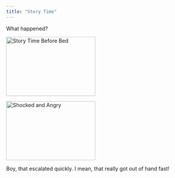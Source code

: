 ```yaml
---
title: "Story Time"
---
```

<p>What happened?</p>
<p><a href="https://www.flickr.com/photos/lemon/4853779884/" class="tt-flickr tt-flickr-Small" title="Story Time Before Bed"><img class="aligncenter" src="https://farm5.static.flickr.com/4074/4853779884_8e599dff8b_m.jpg" alt="Story Time Before Bed" width="240" height="160" /></a></p>
<p><a href="https://www.flickr.com/photos/lemon/4853780932/" class="tt-flickr tt-flickr-Small" title="Shocked and Angry"><img class="aligncenter" src="https://farm5.static.flickr.com/4100/4853780932_0714b9e697_m.jpg" alt="Shocked and Angry" width="240" height="160" /></a></p>
<p>Boy, that escalated quickly. I mean, that really got out of hand fast!</p>
